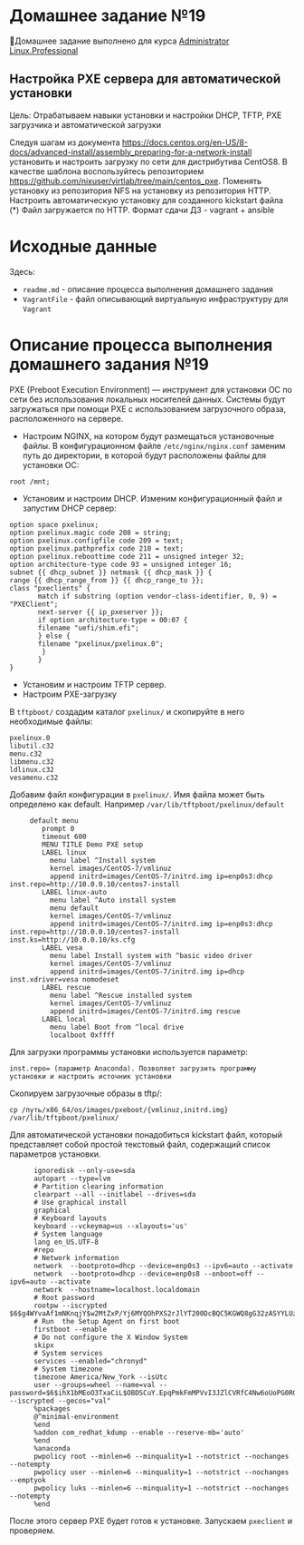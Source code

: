 # **Домашнее задание №19**

🔖Домашнее задание выполнено для курса [Administrator Linux.Professional](https://otus.ru/lessons/linux-professional/)

## **Настройка PXE сервера для автоматической установки**
 
Цель:
Отрабатываем навыки установки и настройки DHCP, TFTP, PXE загрузчика и автоматической загрузки

Следуя шагам из документа https://docs.centos.org/en-US/8-docs/advanced-install/assembly_preparing-for-a-network-install 
установить и настроить загрузку по сети для дистрибутива CentOS8. 
В качестве шаблона воспользуйтесь репозиторием https://github.com/nixuser/virtlab/tree/main/centos_pxe.
Поменять установку из репозитория NFS на установку из репозитория HTTP.
Настроить автоматическую установку для созданного kickstart файла (*) Файл загружается по HTTP.
Формат сдачи ДЗ - vagrant + ansible

# **Исходные данные**

Здесь:
- `readme.md` - описание процесса выполнения домашнего задания
- `VagrantFile` - файл описывающий виртуальную инфраструктуру для `Vagrant`

# **Описание процесса выполнения домашнего задания №19**

PXE (Preboot Execution Environment) — инструмент для установки ОС по сети без использования локальных носителей данных.
Системы будут загружаться при помощи PXE с использованием загрузочного образа, расположенного на сервере. 

- Настроим NGINX, на котором будут размещаться установочные файлы.
В конфигурационном файле `/etc/nginx/nginx.conf` заменим путь до директории, в которой будут 
расположены файлы для установки ОС:  
```
root /mnt;
``` 
- Установим и настроим DHCP. Изменим конфигурационный файл и запустим DHCP сервер:
```
option space pxelinux;
option pxelinux.magic code 208 = string;
option pxelinux.configfile code 209 = text;
option pxelinux.pathprefix code 210 = text;
option pxelinux.reboottime code 211 = unsigned integer 32;
option architecture-type code 93 = unsigned integer 16;
subnet {{ dhcp_subnet }} netmask {{ dhcp_mask }} {
range {{ dhcp_range_from }} {{ dhcp_range_to }};
class "pxeclients" {
       match if substring (option vendor-class-identifier, 0, 9) = "PXEClient";
       next-server {{ ip_pxeserver }};
       if option architecture-type = 00:07 {
       filename "uefi/shim.efi";
       } else {
       filename "pxelinux/pxelinux.0";
        }
       }
}
```
- Установим и настроим TFTP сервер.
- Настроим PXE-загрузку

В `tftpboot/` создадим каталог `pxelinux/` и скопируйте в него необходимые файлы:
```
pxelinux.0
libutil.c32
menu.c32
libmenu.c32
ldlinux.c32
vesamenu.c32
```

Добавим файл конфигурации в `pxelinux/`. Имя файла может быть определено как default. Например `/var/lib/tftpboot/pxelinux/default`
```
     default menu
        prompt 0
        timeout 600
        MENU TITLE Demo PXE setup
        LABEL linux
          menu label ^Install system
          kernel images/CentOS-7/vmlinuz
          append initrd=images/CentOS-7/initrd.img ip=enp0s3:dhcp inst.repo=http://10.0.0.10/centos7-install
        LABEL linux-auto
          menu label ^Auto install system
          menu default
          kernel images/CentOS-7/vmlinuz
          append initrd=images/CentOS-7/initrd.img ip=enp0s3:dhcp inst.repo=http://10.0.0.10/centos7-install inst.ks=http://10.0.0.10/ks.cfg
        LABEL vesa
          menu label Install system with ^basic video driver
          kernel images/CentOS-7/vmlinuz
          append initrd=images/CentOS-7/initrd.img ip=dhcp inst.xdriver=vesa nomodeset
        LABEL rescue
          menu label ^Rescue installed system
          kernel images/CentOS-7/vmlinuz
          append initrd=images/CentOS-7/initrd.img rescue
        LABEL local
          menu label Boot from ^local drive
          localboot 0xffff
```

Для загрузки программы установки используется параметр:
```
inst.repo= (параметр Anaconda). Позволяет загрузить программу установки и настроить источник установки
```

Скопируем загрузочные образы в tftp/:
```
cp /путь/x86_64/os/images/pxeboot/{vmlinuz,initrd.img} /var/lib/tftpboot/pxelinux/
```
Для автоматической установки понадобиться kickstart файл, который представляет собой простой текстовый файл, 
содержащий список параметров установки.
```
      ignoredisk --only-use=sda
      autopart --type=lvm
      # Partition clearing information
      clearpart --all --initlabel --drives=sda
      # Use graphical install
      graphical
      # Keyboard layouts
      keyboard --vckeymap=us --xlayouts='us'
      # System language
      lang en_US.UTF-8
      #repo
      # Network information
      network  --bootproto=dhcp --device=enp0s3 --ipv6=auto --activate
      network  --bootproto=dhcp --device=enp0s8 --onboot=off --ipv6=auto --activate
      network  --hostname=localhost.localdomain
      # Root password
      rootpw --iscrypted $6$g4WYvaAf1mNKnqjY$w2MtZxP/Yj6MYQOhPXS2rJlYT200DcBQC5KGWQ8gG32zASYYLUzoONIYVdRAr4tu/GbtB48.dkif.1f25pqeh.
      # Run  the Setup Agent on first boot
      firstboot --enable
      # Do not configure the X Window System
      skipx
      # System services
      services --enabled="chronyd"
      # System timezone
      timezone America/New_York --isUtc
      user --groups=wheel --name=val --password=$6$ihX1bMEoO3TxaCiL$OBDSCuY.EpqPmkFmMPVvI3JZlCVRfC4Nw6oUoPG0RGuq2g5BjQBKNboPjM44.0lJGBc7OdWlL17B3qzgHX2v// --iscrypted --gecos="val"
      %packages
      @^minimal-environment
      %end
      %addon com_redhat_kdump --enable --reserve-mb='auto'
      %end
      %anaconda
      pwpolicy root --minlen=6 --minquality=1 --notstrict --nochanges --notempty
      pwpolicy user --minlen=6 --minquality=1 --notstrict --nochanges --emptyok
      pwpolicy luks --minlen=6 --minquality=1 --notstrict --nochanges --notempty
      %end
```

После этого сервер PXE будет готов к установке. 
Запускаем `pxeclient` и проверяем.